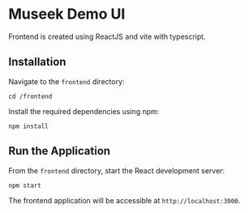 # Museek Demo UI
Frontend is created using ReactJS and vite with typescript.

## Installation



Navigate to the `frontend` directory:

```shell
cd /frontend
```

Install the required dependencies using npm:

```shell
npm install
```

## Run the Application


From the `frontend` directory, start the React development server:

```shell
npm start
```

The frontend application will be accessible at `http://localhost:3000`.
